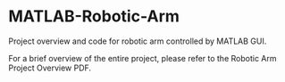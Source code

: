# MATLAB-Robotic-Arm
Project overview and code for robotic arm controlled by MATLAB GUI.

For a brief overview of the entire project, please refer to the Robotic Arm Project Overview PDF.

